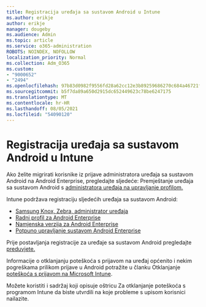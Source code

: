 ```yaml
---
title: Registracija uređaja sa sustavom Android u Intune
ms.author: erikje
author: erikje
manager: dougeby
ms.audience: Admin
ms.topic: article
ms.service: o365-administration
ROBOTS: NOINDEX, NOFOLLOW
localization_priority: Normal
ms.collection: Adm_O365
ms.custom:
- "9000652"
- "2494"
ms.openlocfilehash: 97b83d0982f9556fd28a62cc12e3b89259686270c684a46721f0ef3d683e5ae6
ms.sourcegitcommit: b5f7da89a650d2915dc652449623c78be6247175
ms.translationtype: MT
ms.contentlocale: hr-HR
ms.lasthandoff: 08/05/2021
ms.locfileid: "54090120"
---
```

# <a name="enrolling-android-devices-into-intune"></a>Registracija uređaja sa sustavom Android u Intune

Ako želite migrirati korisnike iz prijave administratora uređaja sa sustavom Android na Android Enterprise, pregledajte sljedeće: Premještanje uređaja sa sustavom Android s [administratora uređaja na upravljanje profilom.](https://docs.microsoft.com/mem/intune/enrollment/android-move-device-admin-work-profile)

Intune podržava registraciju sljedećih uređaja sa sustavom Android:  

- [Samsung Knox, Zebra, administrator uređaja](https://docs.microsoft.com/mem/intune/enrollment/android-enroll-device-administrator)
- [Radni profil za Android Enterprise](https://docs.microsoft.com/mem/intune/enrollment/android-enterprise-overview)
- [Namjenska verzija za Android Enterprise](https://docs.microsoft.com/mem/intune/enrollment/android-dedicated-devices-fully-managed-enroll)
- [Potpuno upravljanje sustavom Android Enterprise](https://docs.microsoft.com/mem/intune/enrollment/android-fully-managed-enroll)

Prije postavljanja registracije za uređaje sa sustavom Android pregledajte [preduvjete.](https://docs.microsoft.com/intune/enrollment/android-enroll)  

Informacije o otklanjanju poteškoća s prijavom na uređaj općenito i nekim pogreškama prilikom prijave u Android potražite u članku Otklanjanje [poteškoća s prijavom na Microsoft Intune](https://docs.microsoft.com/mem/intune/enrollment/troubleshoot-android-enrollment).

Možete koristiti i sadržaj koji opisuje oštricu Za otklanjanje poteškoća s programom Intune da biste utvrdili na koje probleme s upisom korisnici nailazite.
